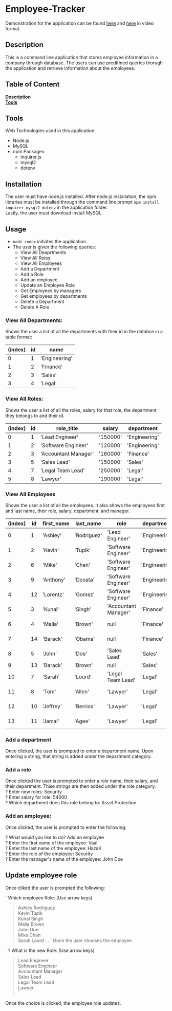 # Employee-Tracker
Demonstration for the application can be found [here](https://drive.google.com/file/d/1k7lkjqDhbmYRrwVkxRHsfMFTnx-p4qN3/view) and [here](ttps://drive.google.com/file/d/1L6Stsx1xFo_-MbMMXo4Y5bYf6F87lGjM/view) in video format.

## Description
This is a command line application that stores employee information in a company through database. The users can use predifined queries thorugh the application  and retrieve information about the employees. 

## Table of Content
**[Description](#description)**  
**[Tools](#tools)**

## Tools 
Web Technologies used in this application:  
- Node.js
- MySQL
- npm Packages:
  - Inquirer.js
  - mysql2
  - dotenv
## Installation
The user must have node.js installed. After node.js installation, the npm libraries must be installed through the command line prompt `npm install inquirer mysql2 dotenv` in the application folder.  
Lastly, the user must download install MySQL.

## Usage
- `node index` initiates the application.
- The user is given the following queries:
  - View All Deaprtments
  - View All Roles
  - View All Employees
  - Add a Department
  - Add a Role
  - Add an employee
  - Update an Employee Role
  - Get Employees by managers
  - Get employees by departments
  - Delete a Department
  - Delete A Role
### View All Departments:
Shows the user a list of all the departments with their id in the databse in a table format:


| (index)  |  id  |     name        | 
|----------|------|-----------------|
|     0    |  1   |  'Engineering'  |     
|     1    |  2   |    'Finance'    |       
|     2    |  3   |     'Sales'     |  
|     3    |  4   |     'Legal'     |



### View All Roles:
Shows the user a list of all the roles, salary for that role, the department they belongs to and their id.


|  (index)  |  id  |       role_title       |   salary   |   department    |
|-----------|------|------------------------|------------|-----------------|
|     0     |  1   |    'Lead Engineer'     |  '150000'  |  'Engineering'  |
|     1     |  2   |  'Software Engineer'   |  '120000'  |  'Engineering'  |
|     2     |  3   |  'Accountant Manager'  |  '160000'  |    'Finance'    |
|     3     |  5   |      'Sales Lead'      |  '150000'  |     'Sales'     |
|     4     |  7   |   'Legal Team Lead'    |  '250000'  |     'Legal'     |
|     5     |  8   |        'Lawyer'        |  '190000'  |     'Legal'     |

### View All Employees
Shows the user a list of all the employees. It also shows the employees first and last name, their role, salary, department, and manager.

|  (index)  |  id  |  first_name  |   last_name   |          role          |   department    |   salary   |       manager        |
|-----------|------|--------------|---------------|------------------------|-----------------|------------|----------------------|
|     0     |  1   |   'Ashley'   |  'Rodriguez'  |    'Lead Engineer'     |  'Engineering'  |  '150000'  |         null         |
|     1     |  2   |   'Kevin'    |    'Tupik'    |  'Software Engineer'   |  'Engineering'  |  '120000'  |  'Ashley Rodriguez'  |
|     2     |  6   |    'Mike'    |    'Chan'     |  'Software Engineer'   |  'Engineering'  |  '120000'  |  'Ashley Rodriguez'  |
|     3     |  9   |  'Anthony'   |   'Dcosta'    |  'Software Engineer'   |  'Engineering'  |  '120000'  |  'Ashley Rodriguez'  |
|     4     |  12  |  'Lorentz'   |    'Gomez'    |  'Software Engineer'   |  'Engineering'  |  '120000'  |  'Ashley Rodriguez'  |
|     5     |  3   |   'Kunal'    |    'Singh'    |  'Accountant Manager'  |    'Finance'    |  '160000'  |         null         |
|     6     |  4   |   'Malia'    |    'Brown'    |          null          |    'Finance'    |    null    |  'Ashley Rodriguez'  |
|     7     |  14  |   'Barack'   |    'Obama'    |          null          |    'Finance'    |    null    |    'Kunal Singh'     |
|     8     |  5   |    'John'    |     'Doe'     |      'Sales Lead'      |     'Sales'     |  '150000'  |         null         |
|     9     |  13  |   'Barack'   |    'Brown'    |          null          |     'Sales'     |    null    |      'John Doe'      |
|    10     |  7   |   'Sarah'    |    'Lourd'    |   'Legal Team Lead'    |     'Legal'     |  '250000'  |         null         |
|    11     |  8   |    'Tom'     |    'Allen'    |        'Lawyer'        |     'Legal'     |  '190000'  |    'Sarah Lourd'     |
|    12     |  10  |  'Jeffrey'   |   'Berrios'   |        'Lawyer'        |     'Legal'     |  '190000'  |    'Sarah Lourd'     |
|    13     |  11  |   'Jamal'    |    'Agee'     |        'Lawyer'        |     'Legal'     |  '190000'  |    'Sarah Lourd'     |


### Add a department
Once clicked, the user is prompted to enter a department name. Upon entering a string, that string is added under the department category.

### Add a role
Once clicked the user is prompted to enter a role name, their salary, and their department. Thise strings are then added under the role category.  
? Enter new roles: Security  
? Enter salary for role: 54000  
? Which department does this role belong to: Asset Protection  

### Add an employee:
Once clicked, the user is prompted to enter the following:  

? What would you like to do? Add an employee  
? Enter the first name of the employee: Vaal  
? Enter the last name of the employee: HazaK  
? Enter the role of the employee: Security  
? Enter the manager's name of the employee: John Doe  

## Update employee role  
Once cliked the user is prompted the following:  

`
 Which employee Role:  (Use arrow keys)  
> Ashley Rodriguez  
  Kevin Tupik  
  Kunal Singh  
  Malia Brown  
  John Doe  
  Mike Chan  
  Sarah Lourd 
  ...
`
Once the user chooses the employee

`
? What is the new Role:  (Use arrow keys)  
> Lead Engineer  
  Software Engineer  
  Accountant Manager  
  Sales Lead  
  Legal Team Lead  
  Lawyer  
`

Once the choice is clicked, the employee role updates.
 


